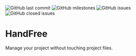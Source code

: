 ![GitHub last commit](https://img.shields.io/github/last-commit/Bernardrouhi/HandFree)
![GitHub milestones](https://img.shields.io/github/milestones/open/Bernardrouhi/HandFree)
![GitHub issues](https://img.shields.io/github/issues-raw/Bernardrouhi/HandFree)
![GitHub closed issues](https://img.shields.io/github/issues-closed-raw/Bernardrouhi/HandFree)
# HandFree
Manage your project without touching project files.
